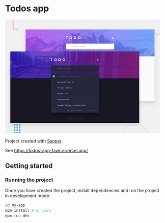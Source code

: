 # Todos app

![preview image](https://github.com/YonJun/todos-app/blob/main/static/desktop-preview.jpg?raw=true)

Project created with [Sapper](https://github.com/sveltejs/sapper).

See https://todos-app-tawny.vercel.app/

## Getting started

### Running the project

Once you have created the project, install dependencies and run the project in development mode:

```bash
cd my-app
npm install # or yarn
npm run dev
```

